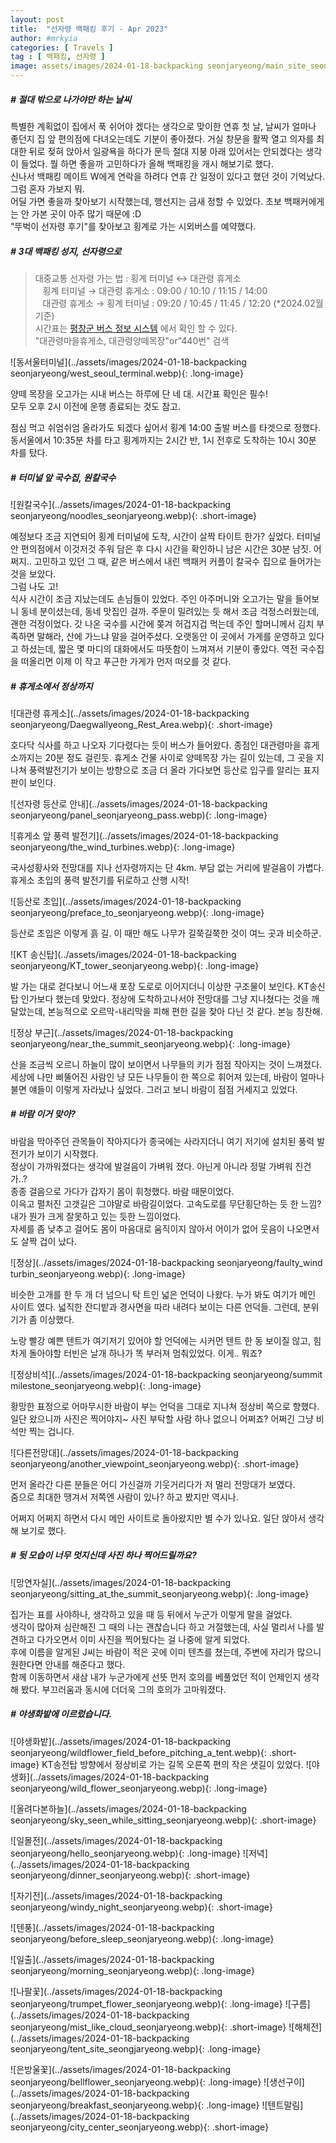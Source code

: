 ```yaml
---
layout: post
title:  "선자령 백패킹 후기 - Apr 2023"
author: #mrkyia
categories: [ Travels ]
tag : [ 백패킹, 선자령 ]
image: assets/images/2024-01-18-backpacking seonjaryeong/main_site_seonjaryeong_backpacking.webp
---
```

##### # 절대 밖으로 나가야만 하는 날씨
특별한 계획없이 집에서 푹 쉬어야 겠다는 생각으로 맞이한 연휴 첫 날, 날씨가 얼마나 좋던지 집 앞 편의점에 다녀오는데도 기분이 좋아졌다. 거실 창문을 활짝 열고 의자를 최대한 뒤로 젖혀 앉아서 일광욕을 하다가 문득 절대 지붕 아래 있어서는 안되겠다는 생각이 들었다. 뭘 하면 좋을까 고민하다가 올해 백패킹을 개시 해보기로 했다.  
신나서 백패킹 메이트 W에게 연락을 하려다 연휴 간 일정이 있다고 했던 것이 기억났다. 그럼 혼자 가보지 뭐.   
어딜 가면 좋을까 찾아보기 시작했는데, 행선지는 금새 정할 수 있었다. 초보 백패커에게는 안 가본 곳이 아주 많기 때문에 :D   
"뚜벅이 선자령 후기"를 찾아보고 횡계로 가는 시외버스를 예약했다.    
 
##### # 3대 백패킹 성지, 선자령으로
> 대중교통 선자령 가는 법 : 횡계 터미널 ↔ 대관령 휴게소  
>    &nbsp;&nbsp;&nbsp;횡계 터미널 → 대관령 휴게소 : 09:00 / 10:10 / 11:15 / 14:00  
>    &nbsp;&nbsp;&nbsp;대관령 휴게소 → 횡계 터미널 : 09:20 / 10:45 / 11:45 / 12:20 (*2024.02월 기준)  
> 시간표는 <a href="https://bus.pc.go.kr/schedule"> 평창군 버스 정보 시스템</a> 에서 확인 할 수 있다.  
> "대관령마을휴게소, 대관령양떼목장"or"440번" 검색  
  
  
  
    
![동서울터미널](../assets/images/2024-01-18-backpacking seonjaryeong/west_seoul_terminal.webp){: .long-image}



양떼 목장을 오고가는 시내 버스는 하루에 단 네 대. 시간표 확인은 필수!  
모두 오후 2시 이전에 운행 종료되는 것도 참고.  
  
점심 먹고 쉬엄쉬엄 올라가도 되겠다 싶어서 횡계 14:00 출발 버스를 타겟으로 정했다.
동서울에서 10:35분 차를 타고 횡계까지는 2시간 반, 1시 전후로 도착하는 10시 30분 차를 탔다.  
  
##### # 터미널 앞 국수집, 원칼국수
![원칼국수](../assets/images/2024-01-18-backpacking seonjaryeong/noodles_seonjaryeong.webp){: .short-image}
    
예정보다 조금 지연되어 횡계 터미널에 도착, 시간이 살짝 타이트 한가? 싶었다. 터미널 안 편의점에서 이것저것 주워 담은 후 다시 시간을 확인하니 남은 시간은 30분 남짓. 어쩌지.. 고민하고 있던 그 때, 같은 버스에서 내린 백패커 커플이 칼국수 집으로 들어가는 것을 보았다.  
그럼 나도 고!  
식사 시간이 조금 지났는데도 손님들이 있었다. 주인 아주머니와 오고가는 말을 들어보니 동네 분이셨는데, 동네 맛집인 걸까. 주문이 밀려있는 듯 해서 조금 걱정스러웠는데, 괜한 걱정이었다. 갓 나온 국수를 시간에 쫒겨 허겁지겁 먹는데 주인 할머니께서 김치 부족하면 말해라, 산에 가느냐 말을 걸어주셨다. 오랫동안 이 곳에서 가게를 운영하고 있다고 하셨는데, 짧은 몇 마디의 대화에서도 따뜻함이 느껴져서 기분이 좋았다. 역전 국수집을 떠올리면 이제 이 작고 푸근한 가게가 먼저 떠오를 것 같다.

##### # 휴게소에서 정상까지
![대관령 휴게소](../assets/images/2024-01-18-backpacking seonjaryeong/Daegwallyeong_Rest_Area.webp){: .short-image}
   
호다닥 식사를 하고 나오자 기다렸다는 듯이 버스가 들어왔다. 종점인 대관령마을 휴게소까지는 20분 정도 걸린듯.
휴게소 건물 사이로 양떼목장 가는 길이 있는데, 그 곳을 지나쳐 풍력발전기가 보이는 방향으로 조금 더 올라 가다보면 등산로 입구를 알리는 표지판이 보인다. 
  
![선자령 등산로 안내](../assets/images/2024-01-18-backpacking seonjaryeong/panel_seonjaryeong_pass.webp){: .long-image}
   
![휴게소 앞 풍력 발전기](../assets/images/2024-01-18-backpacking seonjaryeong/the_wind_turbines.webp){: .long-image}
 

국사성황사와 전망대를 지나 선자령까지는 단 4km. 부담 없는 거리에 발걸음이 가볍다. 휴게소 초입의 풍력 발전기를 뒤로하고 산행 시작!
  
![등산로 초입](../assets/images/2024-01-18-backpacking seonjaryeong/preface_to_seonjaryeong.webp){: .long-image}
 
등산로 초입은 이렇게 흙 길. 이 때만 해도 나무가 길쭉길쭉한 것이 여느 곳과 비슷하군. 
   
![KT 송신탑](../assets/images/2024-01-18-backpacking seonjaryeong/KT_tower_seonjaryeong.webp){: .long-image}
   
발 가는 대로 걷다보니 어느새 포장 도로로 이어지더니 이상한 구조물이 보인다. KT송신탑 인가보다 했는데 맞았다. 정상에 도착하고나서야 전망대를 그냥 지나쳤다는 것을 깨달았는데, 본능적으로 오르막-내리막을 피해 편한 길을 찾아 다닌 것 같다. 본능 칭찬해.
  
![정상 부근](../assets/images/2024-01-18-backpacking seonjaryeong/near_the_summit_seonjaryeong.webp){: .long-image}
  
산을 조금씩 오르니 하늘이 많이 보이면서 나무들의 키가 점점 작아지는 것이 느껴졌다. 세상에 나만 삐뚤어진 사람인 냥 모든 나무들이 한 쪽으로 휘어져 있는데, 바람이 얼마나 불면 얘들이 이렇게 자라났나 싶었다. 그러고 보니 바람이 점점 거세지고 있었다.
  

##### # 바람 이거 맞아?
바람을 막아주던 관목들이 작아지다가 종국에는 사라지더니 여기 저기에 설치된 풍력 발전기가 보이기 시작했다.  
정상이 가까워졌다는 생각에 발걸음이 가벼워 졌다. 아닌게 아니라 정말 가벼워 진건가..?  
종종 걸음으로 가다가 갑자기 몸이 휘청했다. 바람 때문이었다.  
이윽고 펼처진 고갯길은 그야말로 바람길이었다. 고속도로를 무단횡단하는 듯 한 느낌? 내가 뭔가 크게 잘못하고 있는 듯한 느낌이었다.  
자세를 좀 낮추고 걸어도 몸이 마음대로 움직이지 않아서 어이가 없어 웃음이 나오면서도 살짝 겁이 났다. 
  
![정상](../assets/images/2024-01-18-backpacking seonjaryeong/faulty_wind turbin_seonjaryeong.webp){: .long-image}
   
비슷한 고개를 한 두 개 더 넘으니 탁 트인 넓은 언덕이 나왔다. 누가 봐도 여기가 메인 사이트 였다. 넓직한 잔디밭과 경사면을 따라 내려다 보이는 다른 언덕들. 그런데,      분위기가 좀 이상했다.

노랑 빨강 예쁜 텐트가 여기저기 있어야 할 언덕에는 시커먼 텐트 한 동 보이질 않고, 힘차게 돌아야할 터빈은 날개 하나가 똑 부러져 멈춰있었다. 이게.. 뭐죠?  
  
![정상비석](../assets/images/2024-01-18-backpacking seonjaryeong/summit milestone_seonjaryeong.webp){: .long-image}

황망한 표정으로 어마무시한 바람이 부는 언덕을 그대로 지나쳐 정상비 쪽으로 향했다.  
일단 왔으니까 사진은 찍어야지~ 사진 부탁할 사람 하나 없으니 어쩌죠? 어쩌긴 그냥 비석만 찍는 겁니다.  
  
![다른전망대](../assets/images/2024-01-18-backpacking seonjaryeong/another_viewpoint_seonjaryeong.webp){: .short-image}

먼저 올라간 다른 분들은 어디 가신걸까 기웃거리다가 저 멀리 전망대가 보였다.  
줌으로 최대한 땡겨서 저쪽엔 사람이 있나? 하고 봤지만 역시나.  
  
어쩌지 어쩌지 하면서 다시 메인 사이트로 돌아왔지만 별 수가 있나요. 일단 앉아서 생각해 보기로 했다.  

##### # 뒷 모습이 너무 멋지신데 사진 하나 찍어드릴까요?
  
![망연자실](../assets/images/2024-01-18-backpacking seonjaryeong/sitting_at_the_summit_seonjaryeong.webp){: .long-image}
  
집가는 표를 사야하나, 생각하고 있을 때 등 뒤에서 누군가 이렇게 말을 걸었다.   
생각이 많아져 심란해진 그 때의 나는 괜찮습니다 하고 거절했는데, 사실 멀리서 나를 발견하고 다가오면서 이미 사진을 찍어뒀다는 걸 나중에 알게 되었다.  
후에 이름을 알게된 J씨는 바람이 적은 곳에 이미 텐츠를 쳤는데, 주변에 자리가 많으니 원한다면 안내를 해준다고 했다.  
함께 이동하면서 새삼 내가 누군가에게 선뜻 먼저 호의를 베풀었던 적이 언제인지 생각해 봤다. 부끄러움과 동시에 더더욱 그의 호의가 고마워졌다.
  
##### # 야생화밭에 이르렀습니다.
  
![야생화밭](../assets/images/2024-01-18-backpacking seonjaryeong/wildflower_field_before_pitching_a_tent.webp){: .short-image}
KT송전탑 방향에서 정상비로 가는 길목 오른쪽 편의 작은 샛길이 있었다. 
![야생화](../assets/images/2024-01-18-backpacking seonjaryeong/wild_flower_seonjaryeong.webp){: .long-image}


![올려다본하늘](../assets/images/2024-01-18-backpacking seonjaryeong/sky_seen_while_sitting_seonjaryeong.webp){: .short-image}

![일몰전](../assets/images/2024-01-18-backpacking seonjaryeong/hello_seonjaryeong.webp){: .long-image}
![저녁](../assets/images/2024-01-18-backpacking seonjaryeong/dinner_seonjaryeong.webp){: .short-image}

![자기전](../assets/images/2024-01-18-backpacking seonjaryeong/windy_night_seonjaryeong.webp){: .short-image}

![텐풍](../assets/images/2024-01-18-backpacking seonjaryeong/before_sleep_seonjaryeong.webp){: .long-image}




![일출](../assets/images/2024-01-18-backpacking seonjaryeong/morning_seonjaryeong.webp){: .long-image}

![나팔꽃](../assets/images/2024-01-18-backpacking seonjaryeong/trumpet_flower_seonjaryeong.webp){: .long-image}
![구름](../assets/images/2024-01-18-backpacking seonjaryeong/mist_like_cloud_seonjaryeong.webp){: .short-image}
![해체전](../assets/images/2024-01-18-backpacking seonjaryeong/tent_site_seongjaryeong.webp){: .long-image}

![은방울꽃](../assets/images/2024-01-18-backpacking seonjaryeong/bellflower_seonjaryeong.webp){: .long-image}
![생선구이](../assets/images/2024-01-18-backpacking seonjaryeong/breakfast_seonjaryeong.webp){: .long-image}
![텐트말림](../assets/images/2024-01-18-backpacking seonjaryeong/city_center_seonjaryeong.webp){: .short-image}
